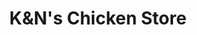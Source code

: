 ---
title: "K&N's Chicken Store"
url: /karachi/kundns-chicken-store-safari-road/
shop: Allgemein
---